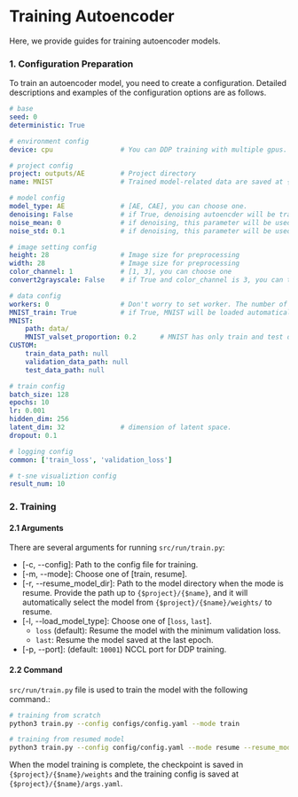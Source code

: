 # Training Autoencoder
Here, we provide guides for training autoencoder models.

### 1. Configuration Preparation
To train an autoencoder model, you need to create a configuration.
Detailed descriptions and examples of the configuration options are as follows.

```yaml
# base
seed: 0
deterministic: True

# environment config
device: cpu                 # You can DDP training with multiple gpus. e.g. gpu: [0], [0,1], [1,2,3], cpu: cpu

# project config
project: outputs/AE         # Project directory
name: MNIST                 # Trained model-related data are saved at {$project}/{$name} folde

# model config
model_type: AE              # [AE, CAE], you can choose one.
denoising: False            # if True, denoising autoencder will be trained
noise_mean: 0               # if denoising, this parameter will be used
noise_std: 0.1              # if denoising, this parameter will be used

# image setting config
height: 28                  # Image size for preprocessing
width: 28                   # Image size for preprocessing
color_channel: 1            # [1, 3], you can choose one
convert2grayscale: False    # if True and color_channel is 3, you can train color image with grayscaled image

# data config
workers: 0                  # Don't worry to set worker. The number of workers will be set automatically according to the batch size.
MNIST_train: True           # if True, MNIST will be loaded automatically.
MNIST:
    path: data/
    MNIST_valset_proportion: 0.2      # MNIST has only train and test data. Thus, part of the training data is used as a validation set.
CUSTOM:
    train_data_path: null
    validation_data_path: null
    test_data_path: null

# train config
batch_size: 128
epochs: 10
lr: 0.001
hidden_dim: 256
latent_dim: 32              # dimension of latent space.
dropout: 0.1

# logging config
common: ['train_loss', 'validation_loss']

# t-sne visualiztion config
result_num: 10
```


### 2. Training
#### 2.1 Arguments
There are several arguments for running `src/run/train.py`:
* [-c, --config]: Path to the config file for training.
* [-m, --mode]: Choose one of [train, resume].
* [-r, --resume_model_dir]: Path to the model directory when the mode is resume. Provide the path up to `{$project}/{$name}`, and it will automatically select the model from `{$project}/{$name}/weights/` to resume.
* [-l, --load_model_type]: Choose one of [`loss`, `last`].
    * `loss` (default): Resume the model with the minimum validation loss.
    * `last`: Resume the model saved at the last epoch.
* [-p, --port]: (default: `10001`) NCCL port for DDP training.


#### 2.2 Command
`src/run/train.py` file is used to train the model with the following command.:
```bash
# training from scratch
python3 train.py --config configs/config.yaml --mode train

# training from resumed model
python3 train.py --config config/config.yaml --mode resume --resume_model_dir {$project}/{$name}
```

When the model training is complete, the checkpoint is saved in `{$project}/{$name}/weights` and the training config is saved at `{$project}/{$name}/args.yaml`.
